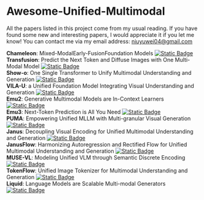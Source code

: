 # Awesome-Unified-Multimodal

All the papers listed in this project come from my usual reading.
If you have found some new and interesting papers, I would appreciate it if you let me know! You can contact me via my email address: niuyuwei04@gmail.com

 **Chameleon**: Mixed-ModalEarly-FusionFoundation Models [![Static Badge](https://img.shields.io/badge/2405.09818-red?logo=arxiv)](https://arxiv.org/abs/2405.09818)   
 **Transfusion**: Predict the Next Token and Diffuse Images with One Multi-Modal Model [![Static Badge](https://img.shields.io/badge/2408.11039-red?logo=arxiv)](https://arxiv.org/abs/2408.11039)  
 **Show-o**: One Single Transformer to Unify Multimodal Understanding and Generation  [![Static Badge](https://img.shields.io/badge/2408.12528-red?logo=arxiv)](https://arxiv.org/abs/2408.12528)  
 **VILA-U**: a Unified Foundation Model Integrating Visual Understanding and Generation  [![Static Badge](https://img.shields.io/badge/2409.04429-red?logo=arxiv)](https://arxiv.org/abs/2409.04429)    
 **Emu2**: Generative Multimodal Models are In-Context Learners [![Static Badge](https://img.shields.io/badge/2312.13286-red?logo=arxiv)](https://arxiv.org/abs/2312.13286)   
 **Emu3**: Next-Token Prediction is All You Need  [![Static Badge](https://img.shields.io/badge/2409.18869-red?logo=arxiv)](https://arxiv.org/abs/2409.18869)   
 **PUMA**: Empowering Unified MLLM with Multi-granular Visual Generation   [![Static Badge](https://img.shields.io/badge/2410.13861-red?logo=arxiv)](https://arxiv.org/abs/2410.13861)   
 **Janus**: Decoupling Visual Encoding for Unified Multimodal Understanding and Generation  [![Static Badge](https://img.shields.io/badge/2410.13848-red?logo=arxiv)](https://arxiv.org/abs/2410.13848)    
 **JanusFlow**: Harmonizing Autoregression and Rectified Flow for Unified Multimodal Understanding and Generation  [![Static Badge](https://img.shields.io/badge/2411.07975-red?logo=arxiv)](https://arxiv.org/abs/2411.07975)  
 **MUSE-VL**: Modeling Unified VLM through Semantic Discrete Encoding   [![Static Badge](https://img.shields.io/badge/2411.17762-red?logo=arxiv)](https://arxiv.org/abs/2411.17762)   
 **TokenFlow**: Unified Image Tokenizer for Multimodal Understanding and Generation [![Static Badge](https://img.shields.io/badge/2412.03069-red?logo=arxiv)](https://arxiv.org/abs/2412.03069)    
 **Liquid**: Language Models are Scalable Multi-modal Generators [![Static Badge](https://img.shields.io/badge/2412.04332-red?logo=arxiv)](https://arxiv.org/abs/2412.04332)  
    
